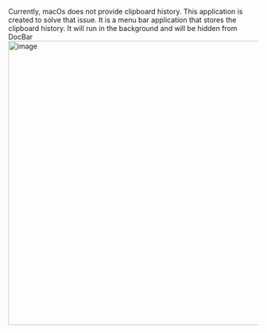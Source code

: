 Currently, macOs does not provide clipboard history. This application is created to solve that issue. It is a menu bar application that stores the clipboard history. It will run in the background and will be hidden from DocBar
<br>
<img width="572" alt="image" src="https://github.com/user-attachments/assets/c5039083-0006-497d-8034-0c1d402ead81" />


